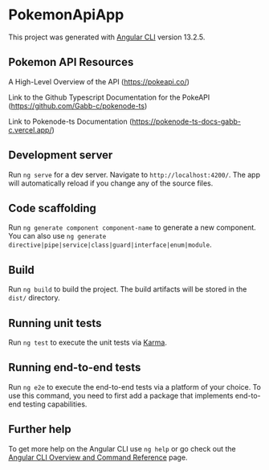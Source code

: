 # PokemonApiApp

This project was generated with [Angular CLI](https://github.com/angular/angular-cli) version 13.2.5.

## Pokemon API Resources

A High-Level Overview of the API
(https://pokeapi.co/)

Link to the Github Typescript Documentation for the PokeAPI
(https://github.com/Gabb-c/pokenode-ts)

Link to Pokenode-ts Documentation
(https://pokenode-ts-docs-gabb-c.vercel.app/)

## Development server

Run `ng serve` for a dev server. Navigate to `http://localhost:4200/`. The app will automatically reload if you change any of the source files.

## Code scaffolding

Run `ng generate component component-name` to generate a new component. You can also use `ng generate directive|pipe|service|class|guard|interface|enum|module`.

## Build

Run `ng build` to build the project. The build artifacts will be stored in the `dist/` directory.

## Running unit tests

Run `ng test` to execute the unit tests via [Karma](https://karma-runner.github.io).

## Running end-to-end tests

Run `ng e2e` to execute the end-to-end tests via a platform of your choice. To use this command, you need to first add a package that implements end-to-end testing capabilities.

## Further help

To get more help on the Angular CLI use `ng help` or go check out the [Angular CLI Overview and Command Reference](https://angular.io/cli) page.